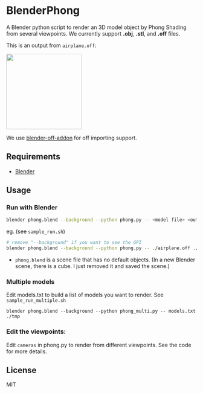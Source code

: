 # BlenderPhong

A Blender python script to render an 3D model object by Phong Shading from several viewpoints.
We currently support **.obj**, **.stl**, and **.off** files.

This is an output from `airplane.off`:

<img src="https://i.imgur.com/9Vq37vD.png" width="200">

We use [blender-off-addon](https://github.com/alextsui05/blender-off-addon) for off importing support.

## Requirements
 - [Blender](https://www.blender.org/)

## Usage
### Run with Blender
```bash
blender phong.blend --background --python phong.py -- <model file> <output dir>
```

eg. (see `sample_run.sh`)
```bash
# remove "--background" if you want to see the GPI
blender phong.blend --background --python phong.py -- ./airplane.off ./
```

 - `phong.blend` is a scene file that has no default objects. (In a new Blender scene, there is a cube. I just removed it and saved the scene.)
 
### Multiple models
Edit models.txt to build a list of models you want to render.
See `sample_run_multiple.sh`
```
blender phong.blend --background --python phong_multi.py -- models.txt ./tmp
```

### Edit the viewpoints:
Edit `cameras` in phong.py to render from different viewpoints. See the code for more details.

## License
MIT
